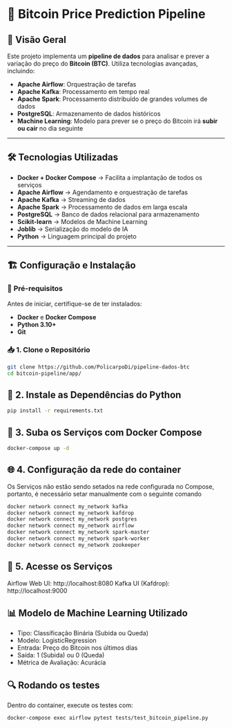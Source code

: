 # 🚀 Bitcoin Price Prediction Pipeline

## 📖 Visão Geral

Este projeto implementa um **pipeline de dados** para analisar e prever a variação do preço do **Bitcoin (BTC)**. Utiliza tecnologias avançadas, incluindo:

- **Apache Airflow**: Orquestração de tarefas
- **Apache Kafka**: Processamento em tempo real
- **Apache Spark**: Processamento distribuído de grandes volumes de dados
- **PostgreSQL**: Armazenamento de dados históricos
- **Machine Learning**: Modelo para prever se o preço do Bitcoin irá **subir ou cair** no dia seguinte

---

## 🛠️ Tecnologias Utilizadas

- **Docker + Docker Compose** → Facilita a implantação de todos os serviços  
- **Apache Airflow** → Agendamento e orquestração de tarefas  
- **Apache Kafka** → Streaming de dados  
- **Apache Spark** → Processamento de dados em larga escala  
- **PostgreSQL** → Banco de dados relacional para armazenamento  
- **Scikit-learn** → Modelos de Machine Learning  
- **Joblib** → Serialização do modelo de IA  
- **Python** → Linguagem principal do projeto  

---

## 🏗️ Configuração e Instalação

### 📌 **Pré-requisitos**
Antes de iniciar, certifique-se de ter instalados:

- **Docker** e **Docker Compose**
- **Python 3.10+**
- **Git**

### 📥 **1. Clone o Repositório**

```bash
git clone https://github.com/PolicarpoDi/pipeline-dados-btc
cd bitcoin-pipeline/app/
```

## 🐍 2. Instale as Dependências do Python
```bash
pip install -r requirements.txt
```

## 🚀 3. Suba os Serviços com Docker Compose
```bash
docker-compose up -d
```

## 🌐 4. Configuração da rede do container
Os Serviços não estão sendo setados na rede configurada no Compose, portanto, é necessário setar manualmente com o seguinte comando 
```bash
docker network connect my_network kafka
docker network connect my_network kafdrop
docker network connect my_network postgres
docker network connect my_network airflow
docker network connect my_network spark-master
docker network connect my_network spark-worker
docker network connect my_network zookeeper
```

## 🎯 5. Acesse os Serviços
Airflow Web UI: http://localhost:8080
Kafka UI (Kafdrop): http://localhost:9000

## 📊 Modelo de Machine Learning Utilizado
- Tipo: Classificação Binária (Subida ou Queda)
- Modelo: LogisticRegression
- Entrada: Preço do Bitcoin nos últimos dias
- Saída: 1 (Subida) ou 0 (Queda)
- Métrica de Avaliação: Acurácia


## 🔍 Rodando os testes
Dentro do container, execute os testes com:
```bash
docker-compose exec airflow pytest tests/test_bitcoin_pipeline.py
```